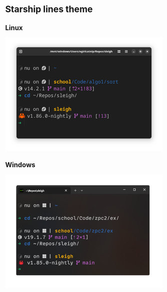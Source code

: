 # Starship lines theme



## Linux
![linux](assets/linux.png)


## Windows
![windows](assets/windows.png)
